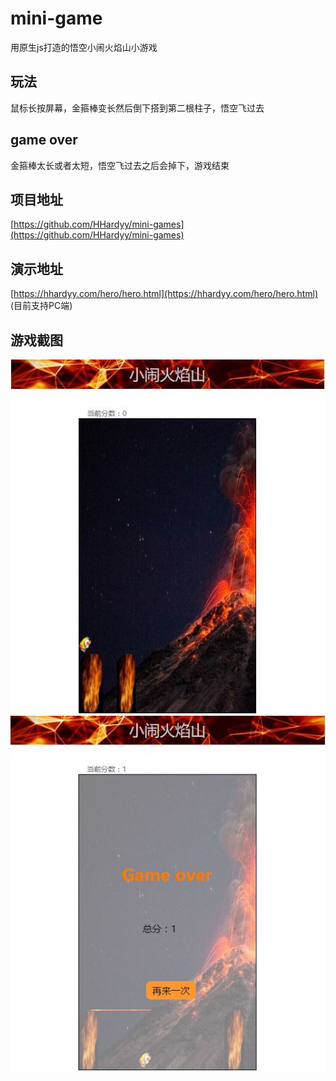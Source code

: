# mini-game
用原生js打造的悟空小闹火焰山小游戏

## 玩法
鼠标长按屏幕，金箍棒变长然后倒下搭到第二根柱子，悟空飞过去

## game over
金箍棒太长或者太短，悟空飞过去之后会掉下，游戏结束

## 项目地址
[https://github.com/HHardyy/mini-games](https://github.com/HHardyy/mini-games)

## 演示地址
[https://hhardyy.com/hero/hero.html](https://hhardyy.com/hero/hero.html)
(目前支持PC端)

## 游戏截图
![开始游戏](gameImg/index.JPG)
![游戏结束](gameImg/game_over.JPG)
